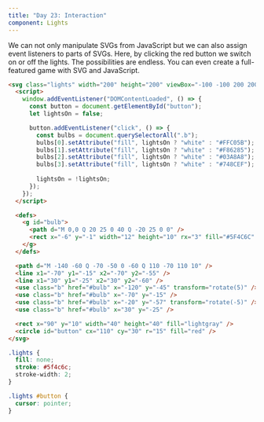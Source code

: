 ```yaml
---
title: "Day 23: Interaction"
component: Lights
---
```


We can not only manipulate SVGs from JavaScript but we can also assign event listeners to parts of SVGs. Here, by clicking the red button we switch on or off the lights. The possibilities are endless. You can even create a full-featured game with SVG and JavaScript.

<!-- prettier-ignore -->
```html
<svg class="lights" width="200" height="200" viewBox="-100 -100 200 200">
  <script>
    window.addEventListener("DOMContentLoaded", () => {
      const button = document.getElementById("button");
      let lightsOn = false;

      button.addEventListener("click", () => {
        const bulbs = document.querySelectorAll(".b");
        bulbs[0].setAttribute("fill", lightsOn ? "white" : "#FFC05B");
        bulbs[1].setAttribute("fill", lightsOn ? "white" : "#F86285");
        bulbs[2].setAttribute("fill", lightsOn ? "white" : "#03A8A8");
        bulbs[3].setAttribute("fill", lightsOn ? "white" : "#748CEF");
        
        lightsOn = !lightsOn;
      });
    });
  </script>

  <defs>
    <g id="bulb">
      <path d="M 0,0 Q 20 25 0 40 Q -20 25 0 0" />
      <rect x="-6" y="-1" width="12" height="10" rx="3" fill="#5F4C6C" />
    </g>
  </defs>

  <path d="M -140 -60 Q -70 -50 0 -60 Q 110 -70 110 10" />
  <line x1="-70" y1="-15" x2="-70" y2="-55" />
  <line x1="30" y1="-25" x2="30" y2="-60" />
  <use class="b" href="#bulb" x="-120" y="-45" transform="rotate(5)" />
  <use class="b" href="#bulb" x="-70" y="-15" />
  <use class="b" href="#bulb" x="-20" y="-57" transform="rotate(-5)" />
  <use class="b" href="#bulb" x="30" y="-25" />

  <rect x="90" y="10" width="40" height="40" fill="lightgray" />
  <circle id="button" cx="110" cy="30" r="15" fill="red" />
</svg>
```

```css
.lights {
  fill: none;
  stroke: #5f4c6c;
  stroke-width: 2;
}

.lights #button {
  cursor: pointer;
}
```
